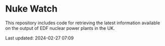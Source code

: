 # Nuke Watch

This repository includes code for retrieving the latest information available on the output of EDF nuclear power plants in the UK.

Last updated: 2024-02-27 07:09